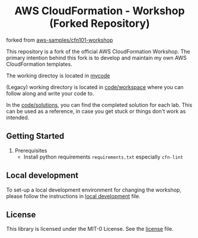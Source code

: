 <h1 align="center">
AWS CloudFormation - Workshop (Forked Repository)
</h1>

forked from [aws-samples/cfn101-workshop](https://github.com/aws-samples/cfn101-workshop)

This repository is a fork of the official AWS CloudFormation Workshop. The primary intention behind this fork is to develop and maintain my own AWS CloudFormation templates.

The working directoy is located in [mycode](mycode)


(Legacy) working directory is located in [code/workspace](code/workspace) where you can follow along and write your code to.

In the [code/solutions](code/solutions), you can find the completed solution for each lab. This can be used as a
reference, in case you get stuck or things don't work as intended.

## Getting Started

1. Prerequisites
    - Install python requirements `requirements.txt` especially `cfn-lint`


## Local development
To set-up a local development environment for changing the workshop, please follow the instructions in
[local development](docs/LOCAL_DEVELOPMENT.md) file.


## License
This library is licensed under the MIT-0 License. See the [license](LICENSE) file.

